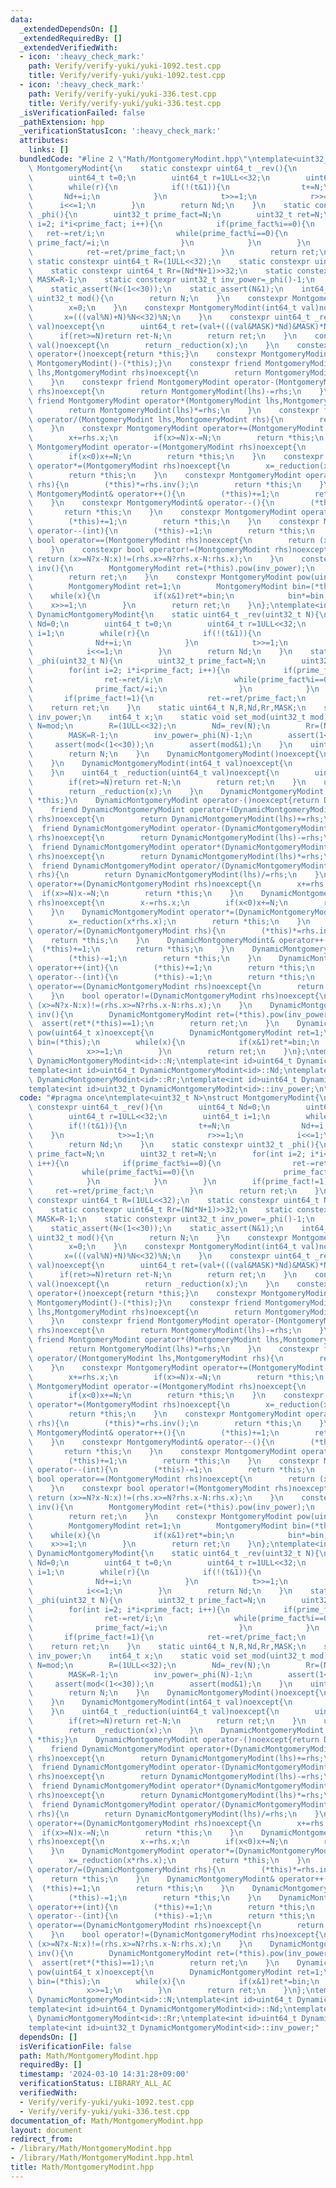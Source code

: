 ```yaml
---
data:
  _extendedDependsOn: []
  _extendedRequiredBy: []
  _extendedVerifiedWith:
  - icon: ':heavy_check_mark:'
    path: Verify/verify-yuki/yuki-1092.test.cpp
    title: Verify/verify-yuki/yuki-1092.test.cpp
  - icon: ':heavy_check_mark:'
    path: Verify/verify-yuki/yuki-336.test.cpp
    title: Verify/verify-yuki/yuki-336.test.cpp
  _isVerificationFailed: false
  _pathExtension: hpp
  _verificationStatusIcon: ':heavy_check_mark:'
  attributes:
    links: []
  bundledCode: "#line 2 \"Math/MontgomeryModint.hpp\"\ntemplate<uint32_t N>\nstruct\
    \ MontgomeryModint{\n    static constexpr uint64_t _rev(){\n        uint64_t Nd=0;\n\
    \        uint64_t t=0;\n        uint64_t r=1ULL<<32;\n        uint64_t i=1;\n\
    \        while(r){\n            if(!(t&1)){\n                t+=N;\n         \
    \       Nd+=i;\n            }\n            t>>=1;\n            r>>=1;\n      \
    \      i<<=1;\n        }\n        return Nd;\n    }\n    static constexpr uint32_t\
    \ _phi(){\n        uint32_t prime_fact=N;\n        uint32_t ret=N;\n        for(int\
    \ i=2; i*i<prime_fact; i++){\n            if(prime_fact%i==0){\n             \
    \   ret-=ret/i;\n                while(prime_fact%i==0){\n                   \
    \ prime_fact/=i;\n                }\n            }\n        }\n        if(prime_fact!=1){\n\
    \            ret-=ret/prime_fact;\n        }\n        return ret;\n    }\n   \
    \ static constexpr uint64_t R=(1ULL<<32);\n    static constexpr uint64_t Nd=_rev();\n\
    \    static constexpr uint64_t Rr=(Nd*N+1)>>32;\n    static constexpr uint64_t\
    \ MASK=R-1;\n    static constexpr uint32_t inv_power=_phi()-1;\n    static_assert(1<N);\n\
    \    static_assert(N<(1<<30));\n    static_assert(N&1);\n    int64_t x;\n    constexpr\
    \ uint32_t mod(){\n        return N;\n    }\n    constexpr MontgomeryModint()noexcept{\n\
    \        x=0;\n    }\n    constexpr MontgomeryModint(int64_t val)noexcept{\n \
    \       x=(((val%N)+N)%N<<32)%N;\n    }\n    constexpr uint64_t _reduction(uint64_t\
    \ val)noexcept{\n        uint64_t ret=(val+(((val&MASK)*Nd)&MASK)*N)>>32;\n  \
    \      if(ret>=N)return ret-N;\n        return ret;\n    }\n    constexpr uint64_t\
    \ val()noexcept{\n        return _reduction(x);\n    }\n    constexpr MontgomeryModint\
    \ operator+()noexcept{return *this;}\n    constexpr MontgomeryModint operator-()noexcept{return\
    \ MontgomeryModint()-(*this);}\n    constexpr friend MontgomeryModint operator+(MontgomeryModint\
    \ lhs,MontgomeryModint rhs)noexcept{\n        return MontgomeryModint(lhs)+=rhs;\n\
    \    }\n    constexpr friend MontgomeryModint operator-(MontgomeryModint lhs,MontgomeryModint\
    \ rhs)noexcept{\n        return MontgomeryModint(lhs)-=rhs;\n    }\n    constexpr\
    \ friend MontgomeryModint operator*(MontgomeryModint lhs,MontgomeryModint rhs)noexcept{\n\
    \        return MontgomeryModint(lhs)*=rhs;\n    }\n    constexpr friend MontgomeryModint\
    \ operator/(MontgomeryModint lhs,MontgomeryModint rhs){\n        return MontgomeryModint(lhs)/=rhs;\n\
    \    }\n    constexpr MontgomeryModint operator+=(MontgomeryModint rhs)noexcept{\n\
    \        x+=rhs.x;\n        if(x>=N)x-=N;\n        return *this;\n    }\n    constexpr\
    \ MontgomeryModint operator-=(MontgomeryModint rhs)noexcept{\n        x-=rhs.x;\n\
    \        if(x<0)x+=N;\n        return *this;\n    }\n    constexpr MontgomeryModint\
    \ operator*=(MontgomeryModint rhs)noexcept{\n        x=_reduction(x*rhs.x);\n\
    \        return *this;\n    }\n    constexpr MontgomeryModint operator/=(MontgomeryModint\
    \ rhs){\n        (*this)*=rhs.inv();\n        return *this;\n    }\n    constexpr\
    \ MontgomeryModint& operator++(){\n        (*this)+=1;\n        return *this;\n\
    \    }\n    constexpr MontgomeryModint& operator--(){\n        (*this)-=1;\n \
    \       return *this;\n    }\n    constexpr MontgomeryModint operator++(int){\n\
    \        (*this)+=1;\n        return *this;\n    }\n    constexpr MontgomeryModint\
    \ operator--(int){\n        (*this)-=1;\n        return *this;\n    }\n    constexpr\
    \ bool operator==(MontgomeryModint rhs)noexcept{\n        return (x>=N?x-N:x)==(rhs.x>=N?rhs.x-N:rhs.x);\n\
    \    }\n    constexpr bool operator!=(MontgomeryModint rhs)noexcept{\n       \
    \ return (x>=N?x-N:x)!=(rhs.x>=N?rhs.x-N:rhs.x);\n    }\n    constexpr MontgomeryModint\
    \ inv(){\n        MontgomeryModint ret=(*this).pow(inv_power);\n        assert(ret*(*this)==1);\n\
    \        return ret;\n    }\n    constexpr MontgomeryModint pow(uint64_t x)noexcept{\n\
    \        MontgomeryModint ret=1;\n        MontgomeryModint bin=(*this);\n    \
    \    while(x){\n            if(x&1)ret*=bin;\n            bin*=bin;\n        \
    \    x>>=1;\n        }\n        return ret;\n    }\n};\ntemplate<int id>\nstruct\
    \ DynamicMontgomeryModint{\n    static uint64_t _rev(uint32_t N){\n        uint64_t\
    \ Nd=0;\n        uint64_t t=0;\n        uint64_t r=1ULL<<32;\n        uint64_t\
    \ i=1;\n        while(r){\n            if(!(t&1)){\n                t+=N;\n  \
    \              Nd+=i;\n            }\n            t>>=1;\n            r>>=1;\n\
    \            i<<=1;\n        }\n        return Nd;\n    }\n    static uint32_t\
    \ _phi(uint32_t N){\n        uint32_t prime_fact=N;\n        uint32_t ret=N;\n\
    \        for(int i=2; i*i<prime_fact; i++){\n            if(prime_fact%i==0){\n\
    \                ret-=ret/i;\n                while(prime_fact%i==0){\n      \
    \              prime_fact/=i;\n                }\n            }\n        }\n \
    \       if(prime_fact!=1){\n            ret-=ret/prime_fact;\n        }\n    \
    \    return ret;\n    }\n    static uint64_t N,R,Nd,Rr,MASK;\n    static uint32_t\
    \ inv_power;\n    int64_t x;\n    static void set_mod(uint32_t mod){\n       \
    \ N=mod;\n        R=(1ULL<<32);\n        Nd=_rev(N);\n        Rr=(Nd*N+1)>>32;\n\
    \        MASK=R-1;\n        inv_power=_phi(N)-1;\n        assert(1<mod);\n   \
    \     assert(mod<(1<<30));\n        assert(mod&1);\n    }\n    uint32_t mod(){\n\
    \        return N;\n    }\n    DynamicMontgomeryModint()noexcept{\n        x=0;\n\
    \    }\n    DynamicMontgomeryModint(int64_t val)noexcept{\n        x=(((val%N)+N)%N<<32)%N;\n\
    \    }\n    uint64_t _reduction(uint64_t val)noexcept{\n        uint64_t ret=(val+(((val&MASK)*Nd)&MASK)*N)>>32;\n\
    \        if(ret>=N)return ret-N;\n        return ret;\n    }\n    uint64_t val()noexcept{\n\
    \        return _reduction(x);\n    }\n    DynamicMontgomeryModint operator+()noexcept{return\
    \ *this;}\n    DynamicMontgomeryModint operator-()noexcept{return DynamicMontgomeryModint()-(*this);}\n\
    \    friend DynamicMontgomeryModint operator+(DynamicMontgomeryModint lhs,DynamicMontgomeryModint\
    \ rhs)noexcept{\n        return DynamicMontgomeryModint(lhs)+=rhs;\n    }\n  \
    \  friend DynamicMontgomeryModint operator-(DynamicMontgomeryModint lhs,DynamicMontgomeryModint\
    \ rhs)noexcept{\n        return DynamicMontgomeryModint(lhs)-=rhs;\n    }\n  \
    \  friend DynamicMontgomeryModint operator*(DynamicMontgomeryModint lhs,DynamicMontgomeryModint\
    \ rhs)noexcept{\n        return DynamicMontgomeryModint(lhs)*=rhs;\n    }\n  \
    \  friend DynamicMontgomeryModint operator/(DynamicMontgomeryModint lhs,DynamicMontgomeryModint\
    \ rhs){\n        return DynamicMontgomeryModint(lhs)/=rhs;\n    }\n    DynamicMontgomeryModint\
    \ operator+=(DynamicMontgomeryModint rhs)noexcept{\n        x+=rhs.x;\n      \
    \  if(x>=N)x-=N;\n        return *this;\n    }\n    DynamicMontgomeryModint operator-=(DynamicMontgomeryModint\
    \ rhs)noexcept{\n        x-=rhs.x;\n        if(x<0)x+=N;\n        return *this;\n\
    \    }\n    DynamicMontgomeryModint operator*=(DynamicMontgomeryModint rhs)noexcept{\n\
    \        x=_reduction(x*rhs.x);\n        return *this;\n    }\n    DynamicMontgomeryModint\
    \ operator/=(DynamicMontgomeryModint rhs){\n        (*this)*=rhs.inv();\n    \
    \    return *this;\n    }\n    DynamicMontgomeryModint& operator++(){\n      \
    \  (*this)+=1;\n        return *this;\n    }\n    DynamicMontgomeryModint& operator--(){\n\
    \        (*this)-=1;\n        return *this;\n    }\n    DynamicMontgomeryModint\
    \ operator++(int){\n        (*this)+=1;\n        return *this;\n    }\n    DynamicMontgomeryModint\
    \ operator--(int){\n        (*this)-=1;\n        return *this;\n    }\n    bool\
    \ operator==(DynamicMontgomeryModint rhs)noexcept{\n        return (x>=N?x-N:x)==(rhs.x>=N?rhs.x-N:rhs.x);\n\
    \    }\n    bool operator!=(DynamicMontgomeryModint rhs)noexcept{\n        return\
    \ (x>=N?x-N:x)!=(rhs.x>=N?rhs.x-N:rhs.x);\n    }\n    DynamicMontgomeryModint\
    \ inv(){\n        DynamicMontgomeryModint ret=(*this).pow(inv_power);\n      \
    \  assert(ret*(*this)==1);\n        return ret;\n    }\n    DynamicMontgomeryModint\
    \ pow(uint64_t x)noexcept{\n        DynamicMontgomeryModint ret=1;\n        DynamicMontgomeryModint\
    \ bin=(*this);\n        while(x){\n            if(x&1)ret*=bin;\n            bin*=bin;\n\
    \            x>>=1;\n        }\n        return ret;\n    }\n};\ntemplate<int id>uint64_t\
    \ DynamicMontgomeryModint<id>::N;\ntemplate<int id>uint64_t DynamicMontgomeryModint<id>::R;\n\
    template<int id>uint64_t DynamicMontgomeryModint<id>::Nd;\ntemplate<int id>uint64_t\
    \ DynamicMontgomeryModint<id>::Rr;\ntemplate<int id>uint64_t DynamicMontgomeryModint<id>::MASK;\n\
    template<int id>uint32_t DynamicMontgomeryModint<id>::inv_power;\n"
  code: "#pragma once\ntemplate<uint32_t N>\nstruct MontgomeryModint{\n    static\
    \ constexpr uint64_t _rev(){\n        uint64_t Nd=0;\n        uint64_t t=0;\n\
    \        uint64_t r=1ULL<<32;\n        uint64_t i=1;\n        while(r){\n    \
    \        if(!(t&1)){\n                t+=N;\n                Nd+=i;\n        \
    \    }\n            t>>=1;\n            r>>=1;\n            i<<=1;\n        }\n\
    \        return Nd;\n    }\n    static constexpr uint32_t _phi(){\n        uint32_t\
    \ prime_fact=N;\n        uint32_t ret=N;\n        for(int i=2; i*i<prime_fact;\
    \ i++){\n            if(prime_fact%i==0){\n                ret-=ret/i;\n     \
    \           while(prime_fact%i==0){\n                    prime_fact/=i;\n    \
    \            }\n            }\n        }\n        if(prime_fact!=1){\n       \
    \     ret-=ret/prime_fact;\n        }\n        return ret;\n    }\n    static\
    \ constexpr uint64_t R=(1ULL<<32);\n    static constexpr uint64_t Nd=_rev();\n\
    \    static constexpr uint64_t Rr=(Nd*N+1)>>32;\n    static constexpr uint64_t\
    \ MASK=R-1;\n    static constexpr uint32_t inv_power=_phi()-1;\n    static_assert(1<N);\n\
    \    static_assert(N<(1<<30));\n    static_assert(N&1);\n    int64_t x;\n    constexpr\
    \ uint32_t mod(){\n        return N;\n    }\n    constexpr MontgomeryModint()noexcept{\n\
    \        x=0;\n    }\n    constexpr MontgomeryModint(int64_t val)noexcept{\n \
    \       x=(((val%N)+N)%N<<32)%N;\n    }\n    constexpr uint64_t _reduction(uint64_t\
    \ val)noexcept{\n        uint64_t ret=(val+(((val&MASK)*Nd)&MASK)*N)>>32;\n  \
    \      if(ret>=N)return ret-N;\n        return ret;\n    }\n    constexpr uint64_t\
    \ val()noexcept{\n        return _reduction(x);\n    }\n    constexpr MontgomeryModint\
    \ operator+()noexcept{return *this;}\n    constexpr MontgomeryModint operator-()noexcept{return\
    \ MontgomeryModint()-(*this);}\n    constexpr friend MontgomeryModint operator+(MontgomeryModint\
    \ lhs,MontgomeryModint rhs)noexcept{\n        return MontgomeryModint(lhs)+=rhs;\n\
    \    }\n    constexpr friend MontgomeryModint operator-(MontgomeryModint lhs,MontgomeryModint\
    \ rhs)noexcept{\n        return MontgomeryModint(lhs)-=rhs;\n    }\n    constexpr\
    \ friend MontgomeryModint operator*(MontgomeryModint lhs,MontgomeryModint rhs)noexcept{\n\
    \        return MontgomeryModint(lhs)*=rhs;\n    }\n    constexpr friend MontgomeryModint\
    \ operator/(MontgomeryModint lhs,MontgomeryModint rhs){\n        return MontgomeryModint(lhs)/=rhs;\n\
    \    }\n    constexpr MontgomeryModint operator+=(MontgomeryModint rhs)noexcept{\n\
    \        x+=rhs.x;\n        if(x>=N)x-=N;\n        return *this;\n    }\n    constexpr\
    \ MontgomeryModint operator-=(MontgomeryModint rhs)noexcept{\n        x-=rhs.x;\n\
    \        if(x<0)x+=N;\n        return *this;\n    }\n    constexpr MontgomeryModint\
    \ operator*=(MontgomeryModint rhs)noexcept{\n        x=_reduction(x*rhs.x);\n\
    \        return *this;\n    }\n    constexpr MontgomeryModint operator/=(MontgomeryModint\
    \ rhs){\n        (*this)*=rhs.inv();\n        return *this;\n    }\n    constexpr\
    \ MontgomeryModint& operator++(){\n        (*this)+=1;\n        return *this;\n\
    \    }\n    constexpr MontgomeryModint& operator--(){\n        (*this)-=1;\n \
    \       return *this;\n    }\n    constexpr MontgomeryModint operator++(int){\n\
    \        (*this)+=1;\n        return *this;\n    }\n    constexpr MontgomeryModint\
    \ operator--(int){\n        (*this)-=1;\n        return *this;\n    }\n    constexpr\
    \ bool operator==(MontgomeryModint rhs)noexcept{\n        return (x>=N?x-N:x)==(rhs.x>=N?rhs.x-N:rhs.x);\n\
    \    }\n    constexpr bool operator!=(MontgomeryModint rhs)noexcept{\n       \
    \ return (x>=N?x-N:x)!=(rhs.x>=N?rhs.x-N:rhs.x);\n    }\n    constexpr MontgomeryModint\
    \ inv(){\n        MontgomeryModint ret=(*this).pow(inv_power);\n        assert(ret*(*this)==1);\n\
    \        return ret;\n    }\n    constexpr MontgomeryModint pow(uint64_t x)noexcept{\n\
    \        MontgomeryModint ret=1;\n        MontgomeryModint bin=(*this);\n    \
    \    while(x){\n            if(x&1)ret*=bin;\n            bin*=bin;\n        \
    \    x>>=1;\n        }\n        return ret;\n    }\n};\ntemplate<int id>\nstruct\
    \ DynamicMontgomeryModint{\n    static uint64_t _rev(uint32_t N){\n        uint64_t\
    \ Nd=0;\n        uint64_t t=0;\n        uint64_t r=1ULL<<32;\n        uint64_t\
    \ i=1;\n        while(r){\n            if(!(t&1)){\n                t+=N;\n  \
    \              Nd+=i;\n            }\n            t>>=1;\n            r>>=1;\n\
    \            i<<=1;\n        }\n        return Nd;\n    }\n    static uint32_t\
    \ _phi(uint32_t N){\n        uint32_t prime_fact=N;\n        uint32_t ret=N;\n\
    \        for(int i=2; i*i<prime_fact; i++){\n            if(prime_fact%i==0){\n\
    \                ret-=ret/i;\n                while(prime_fact%i==0){\n      \
    \              prime_fact/=i;\n                }\n            }\n        }\n \
    \       if(prime_fact!=1){\n            ret-=ret/prime_fact;\n        }\n    \
    \    return ret;\n    }\n    static uint64_t N,R,Nd,Rr,MASK;\n    static uint32_t\
    \ inv_power;\n    int64_t x;\n    static void set_mod(uint32_t mod){\n       \
    \ N=mod;\n        R=(1ULL<<32);\n        Nd=_rev(N);\n        Rr=(Nd*N+1)>>32;\n\
    \        MASK=R-1;\n        inv_power=_phi(N)-1;\n        assert(1<mod);\n   \
    \     assert(mod<(1<<30));\n        assert(mod&1);\n    }\n    uint32_t mod(){\n\
    \        return N;\n    }\n    DynamicMontgomeryModint()noexcept{\n        x=0;\n\
    \    }\n    DynamicMontgomeryModint(int64_t val)noexcept{\n        x=(((val%N)+N)%N<<32)%N;\n\
    \    }\n    uint64_t _reduction(uint64_t val)noexcept{\n        uint64_t ret=(val+(((val&MASK)*Nd)&MASK)*N)>>32;\n\
    \        if(ret>=N)return ret-N;\n        return ret;\n    }\n    uint64_t val()noexcept{\n\
    \        return _reduction(x);\n    }\n    DynamicMontgomeryModint operator+()noexcept{return\
    \ *this;}\n    DynamicMontgomeryModint operator-()noexcept{return DynamicMontgomeryModint()-(*this);}\n\
    \    friend DynamicMontgomeryModint operator+(DynamicMontgomeryModint lhs,DynamicMontgomeryModint\
    \ rhs)noexcept{\n        return DynamicMontgomeryModint(lhs)+=rhs;\n    }\n  \
    \  friend DynamicMontgomeryModint operator-(DynamicMontgomeryModint lhs,DynamicMontgomeryModint\
    \ rhs)noexcept{\n        return DynamicMontgomeryModint(lhs)-=rhs;\n    }\n  \
    \  friend DynamicMontgomeryModint operator*(DynamicMontgomeryModint lhs,DynamicMontgomeryModint\
    \ rhs)noexcept{\n        return DynamicMontgomeryModint(lhs)*=rhs;\n    }\n  \
    \  friend DynamicMontgomeryModint operator/(DynamicMontgomeryModint lhs,DynamicMontgomeryModint\
    \ rhs){\n        return DynamicMontgomeryModint(lhs)/=rhs;\n    }\n    DynamicMontgomeryModint\
    \ operator+=(DynamicMontgomeryModint rhs)noexcept{\n        x+=rhs.x;\n      \
    \  if(x>=N)x-=N;\n        return *this;\n    }\n    DynamicMontgomeryModint operator-=(DynamicMontgomeryModint\
    \ rhs)noexcept{\n        x-=rhs.x;\n        if(x<0)x+=N;\n        return *this;\n\
    \    }\n    DynamicMontgomeryModint operator*=(DynamicMontgomeryModint rhs)noexcept{\n\
    \        x=_reduction(x*rhs.x);\n        return *this;\n    }\n    DynamicMontgomeryModint\
    \ operator/=(DynamicMontgomeryModint rhs){\n        (*this)*=rhs.inv();\n    \
    \    return *this;\n    }\n    DynamicMontgomeryModint& operator++(){\n      \
    \  (*this)+=1;\n        return *this;\n    }\n    DynamicMontgomeryModint& operator--(){\n\
    \        (*this)-=1;\n        return *this;\n    }\n    DynamicMontgomeryModint\
    \ operator++(int){\n        (*this)+=1;\n        return *this;\n    }\n    DynamicMontgomeryModint\
    \ operator--(int){\n        (*this)-=1;\n        return *this;\n    }\n    bool\
    \ operator==(DynamicMontgomeryModint rhs)noexcept{\n        return (x>=N?x-N:x)==(rhs.x>=N?rhs.x-N:rhs.x);\n\
    \    }\n    bool operator!=(DynamicMontgomeryModint rhs)noexcept{\n        return\
    \ (x>=N?x-N:x)!=(rhs.x>=N?rhs.x-N:rhs.x);\n    }\n    DynamicMontgomeryModint\
    \ inv(){\n        DynamicMontgomeryModint ret=(*this).pow(inv_power);\n      \
    \  assert(ret*(*this)==1);\n        return ret;\n    }\n    DynamicMontgomeryModint\
    \ pow(uint64_t x)noexcept{\n        DynamicMontgomeryModint ret=1;\n        DynamicMontgomeryModint\
    \ bin=(*this);\n        while(x){\n            if(x&1)ret*=bin;\n            bin*=bin;\n\
    \            x>>=1;\n        }\n        return ret;\n    }\n};\ntemplate<int id>uint64_t\
    \ DynamicMontgomeryModint<id>::N;\ntemplate<int id>uint64_t DynamicMontgomeryModint<id>::R;\n\
    template<int id>uint64_t DynamicMontgomeryModint<id>::Nd;\ntemplate<int id>uint64_t\
    \ DynamicMontgomeryModint<id>::Rr;\ntemplate<int id>uint64_t DynamicMontgomeryModint<id>::MASK;\n\
    template<int id>uint32_t DynamicMontgomeryModint<id>::inv_power;"
  dependsOn: []
  isVerificationFile: false
  path: Math/MontgomeryModint.hpp
  requiredBy: []
  timestamp: '2024-03-10 14:31:28+09:00'
  verificationStatus: LIBRARY_ALL_AC
  verifiedWith:
  - Verify/verify-yuki/yuki-1092.test.cpp
  - Verify/verify-yuki/yuki-336.test.cpp
documentation_of: Math/MontgomeryModint.hpp
layout: document
redirect_from:
- /library/Math/MontgomeryModint.hpp
- /library/Math/MontgomeryModint.hpp.html
title: Math/MontgomeryModint.hpp
---
```


